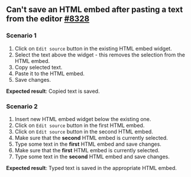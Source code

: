 ## Can't save an HTML embed after pasting a text from the editor [#8328](https://github.com/ckeditor/ckeditor5/issues/8328)

### Scenario 1
1. Click on `Edit source` button in the existing HTML embed widget.
2. Select the text above the widget - this removes the selection from the HTML embed.
3. Copy selected text.
4. Paste it to the HTML embed.
5. Save changes.

**Expected result**: Copied text is saved.

### Scenario 2
1. Insert new HTML embed widget below the existing one.
2. Click on `Edit source` button in the first HTML embed.
3. Click on `Edit source` button in the second HTML embed.
4. Make sure that the **second** HTML embed is currently selected.
5. Type some text in the **first** HTML embed and save changes.
6. Make sure that the **first** HTML embed is currently selected.
7. Type some text in the **second** HTML embed and save changes.

**Expected result**: Typed text is saved in the appropriate HTML embed.
